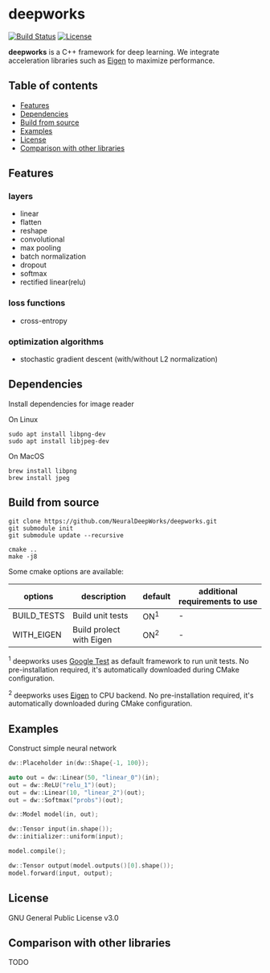 # deepworks

[![Build Status](https://travis-ci.org/NeuralDeepWorks/deepworks.svg?branch=main)](https://travis-ci.org/tiny-dnn/tiny-dnn) [![License](https://img.shields.io/badge/license-GNU--v3.0-blue.svg)](https://raw.githubusercontent.com/tiny-dnn/tiny-dnn/master/LICENSE)

**deepworks** is a C++ framework for deep learning. We integrate acceleration libraries such as [Eigen](https://eigen.tuxfamily.org/index.php?title=Main_Page) to maximize performance.


## Table of contents

* [Features](#features)
* [Dependencies](#dependencies)
* [Build from source](#build-from-source)
* [Examples](#examples)
* [License](#license)
* [Comparison with other libraries](#comparison-with-other-libraries)


## Features
### layers
  - linear
  - flatten
  - reshape
  - convolutional
  - max pooling
  - batch normalization
  - dropout
  - softmax
  - rectified linear(relu)

### loss functions
* cross-entropy

### optimization algorithms
* stochastic gradient descent (with/without L2 normalization)

## Dependencies
Install dependencies for image reader

On Linux
```
sudo apt install libpng-dev
sudo apt install libjpeg-dev
```
On MacOS
```
brew install libpng
brew install jpeg
```
## Build from source

```
git clone https://github.com/NeuralDeepWorks/deepworks.git
git submodule init
git submodule update --recursive
```
```
cmake ..
make -j8
```


Some cmake options are available:

|options|description|default|additional requirements to use|
|-----|-----|----|----|
|BUILD_TESTS|Build unit tests|ON<sup>1</sup>|-|
|WITH_EIGEN|Build prolect with Eigen|ON<sup>2</sup>|-|

<sup>1</sup> deepworks uses [Google Test](https://github.com/google/googletest) as default framework to run unit tests. No pre-installation required, it's  automatically downloaded during CMake configuration.

<sup>2</sup> deepworks uses [Eigen](https://eigen.tuxfamily.org/index.php?title=Main_Page) to CPU backend. No pre-installation required, it's  automatically downloaded during CMake configuration.


## Examples
Construct simple neural network

```cpp
dw::Placeholder in(dw::Shape{-1, 100});

auto out = dw::Linear(50, "linear_0")(in);
out = dw::ReLU("relu_1")(out);
out = dw::Linear(10, "linear_2")(out);
out = dw::Softmax("probs")(out);

dw::Model model(in, out);

dw::Tensor input(in.shape());
dw::initializer::uniform(input);

model.compile();

dw::Tensor output(model.outputs()[0].shape());
model.forward(input, output);

```

## License
GNU General Public License v3.0

## Comparison with other libraries
TODO